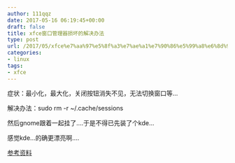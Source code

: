 ```yaml
---
author: 111qqz
date: 2017-05-16 06:19:45+00:00
draft: false
title: xfce窗口管理器损坏的解决办法
type: post
url: /2017/05/xfce%e7%aa%97%e5%8f%a3%e7%ae%a1%e7%90%86%e5%99%a8%e6%8d%9f%e5%9d%8f%e7%9a%84%e8%a7%a3%e5%86%b3%e5%8a%9e%e6%b3%95/
categories:
- linux
tags:
- xfce
---
```


症状：最小化，最大化，关闭按钮消失不见，无法切换窗口等...

解决办法：sudo rm -r ~/.cache/sessions

然后gnome跟着一起挂了....于是不得已先装了个kde...

感觉kde...的确更漂亮啊....

[参考资料](https://forum.xfce.org/viewtopic.php?id=5806)


